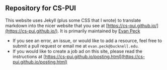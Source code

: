 ## Repository for CS-PUI

This website uses Jekyll (plus some CSS that I wrote) to translate markdown into the nicer website that you see at [https://cs-pui.github.io/](https://cs-pui.github.io/). It is primarily maintained by [Evan Peck](https://evanpeck.github.io/)


- If you see an error, an issue, or would like to add a resource, feel free to submit a pull request or email me at `evan.peck@bucknell.edu`. 
- If you would like to create a job ad on this site, please read the instructions at [https://cs-pui.github.io/posting.html](https://cs-pui.github.io/posting.html)
